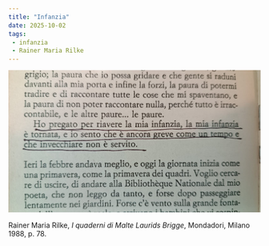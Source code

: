 ```yaml
---
title: "Infanzia"
date: 2025-10-02
tags:
 - infanzia
 - Rainer Maria Rilke
---
```


![](images/20251002-Rilke-infanzia.jpeg)

Rainer Maria Rilke, *I quaderni di Malte Laurids Brigge*, Mondadori, Milano 1988, p. 78.
